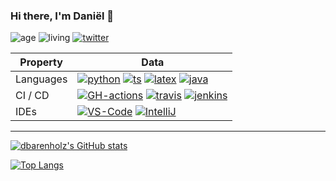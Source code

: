 ### Hi there, I'm Daniël 👋
![age](https://img.shields.io/badge/age-24-blue?style=for-the-badge)
![living](https://img.shields.io/badge/living-eindhoven-blue?style=for-the-badge)
[![twitter](https://img.shields.io/twitter/follow/dbarenholz?color=blue&logo=twitter&style=for-the-badge)](https://twitter.com/dbarenholz)


Property                 | Data  
-------------------------|------
Languages          | [![python](https://img.shields.io/badge/-Python-4584b6?style=for-the-badge&logo=Python&logoColor=ffde57)](#) [![ts](https://img.shields.io/badge/-Typescript-00273f?style=for-the-badge&logo=TypeScript&logoColor=white)](#) [![latex](https://img.shields.io/badge/-LaTeX-blue?style=for-the-badge&logo=Latex&logoColor=white)](#) [![java](https://img.shields.io/badge/-Java-red?style=for-the-badge&logo=Java&logoColor=white)](#) 
CI / CD                  | [![GH-actions](https://img.shields.io/badge/-GH%20Actions-2088FF?style=for-the-badge&logo=Github-Actions&logoColor=white)](#) [![travis](https://img.shields.io/badge/-Travis-3EAAAF?style=for-the-badge&logo=Travis-CI&logoColor=white)](#) [![jenkins](https://img.shields.io/badge/-Jenkins-D24939?style=for-the-badge&logo=Jenkins&logoColor=white)](#) 
IDEs | [![VS-Code](https://img.shields.io/badge/-VS--code-007ACC?style=for-the-badge&logo=visualstudiocode&logoColor=white)](#) [![IntelliJ](https://img.shields.io/badge/-IntelliJ-000000?style=for-the-badge&logo=intellijidea&logoColor=white)](#)

----

[![dbarenholz's GitHub stats](https://github-readme-stats.vercel.app/api?username=dbarenholz&theme=gotham)](https://github.com/dbarenholz)

[![Top Langs](https://github-readme-stats.vercel.app/api/top-langs/?username=dbarenholz&theme=gotham)](https://github.com/dbarenholz)
